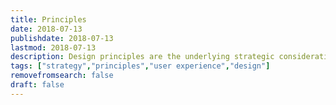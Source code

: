 ```yaml
---
title: Principles
date: 2018-07-13
publishdate: 2018-07-13
lastmod: 2018-07-13
description: Design principles are the underlying strategic considerations for visual design, user experience, and content strategy.
tags: ["strategy","principles","user experience","design"]
removefromsearch: false
draft: false
---
```


<!-- Write the overview information regarding Principles here. The page listing will show up below. -->
